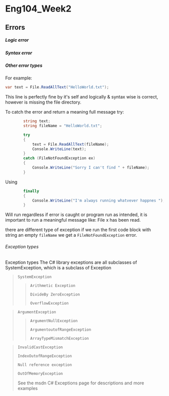 # Eng104_Week2

## Errors

##### Logic error



##### Syntax error



##### Other error types 

For example:

```c#
var text = File.ReadAllText("HelloWorld.txt");
```

This line is perfectly fine by it's self and logically & syntax wise is correct, however is missing the file directory.

To catch the error and return a meaning full message try:

``` C#
        string text;
        string fileName = "HelloWorld.txt";

		try
        {
            text = File.ReadAllText(fileName);
            Console.WriteLine(text);
        }
        catch (FileNotFoundException ex)
        {
            Console.WriteLine("Sorry I can't find " + fileName);
        }
```

Using

``` c# 
        finally
        {
            Console.WriteLine("I'm always running whatvever happnes ");
        }
```

Will run regardless if error is caught or program run as intended, it is important to run a meaningful message like: File x has been read.

there are different type of exception if we run the first code block with string an empty `fileName` we get a `FileNotFoundException` error.



###### Exception types

Exception types The C# library exceptions are all subclasses of  SystemException, which is a subclass of Exception

> `SystemException `
>
> > `Arithmetic Exception`
> >
> >  `DivideBy ZeroException`
> >
> >  `OverflowException`

> `ArgumentException` 
>
> >`ArgumentNullException`
> >
> > `ArgumentoutofRangeException` 
> >
> >`ArrayTypeMismatchException`

> `InvalidCastException` 
>
>`IndexOutofRangeException`
>
> `Null reference exception`
>
> `OutOfMemoryException` 
>
>See the msdn C# Exceptions page for descriptions  and more examples

